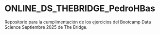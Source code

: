 # ONLINE_DS_THEBRIDGE_PedroHBas
Repositorio para la cumplimentación de los ejercicios del Bootcamp Data Science Septiembre 2025 de The Bridge.
